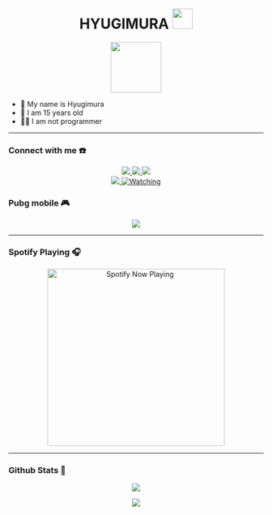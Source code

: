 <h1 align="center">HYUGIMURA <img src="https://user-images.githubusercontent.com/1303154/88677602-1635ba80-d120-11ea-84d8-d263ba5fc3c0.gif" width="40px" alt=""><br></h1>
<p align="center">
  <img src="![image](https://github.com/mann5/zeeoneofficial/assets/141479010/a48a123a-d328-474e-874e-53b7850ae035)
" height=100 />
</p>

<p align="center">

- 👤 My name is Hyugimura
- 💌 I am 15 years old 
- 👨‍💻 I am not programmer

</p>

------
### Connect with me ☎️
<p align="center">
  <a href="https://instagram.com/hyugimura"><img src="https://img.shields.io/badge/Instagram-E4405F?style=for-the-badge&logo=instagram&logoColor=white"/> 
  <a href="https://wa.me/62895329828237"><img src="https://img.shields.io/badge/WhatsApp-25D366?style=for-the-badge&logo=whatsapp&logoColor=white" />
  <a href="https://youtube.com/hyugimura"><img src="https://img.shields.io/badge/YouTube-Zeeone Ofc-ff0000?style=for-the-badge&logo=youtube&logoColor=ff0000&link=https://youtube.com/c/hyugimura" /><br>
  <a name=mann5&label=VIEWS&style=flat-square&color=orange" />
  <a href="https://github.com/mann5"><img src="https://img.shields.io/badge/-GitHub-black?style=flat-square&logo=github" /> 
  <a href="https://komarev.com/ghpvc/?username=mann5&color=blue&style=flat-square&label=Profile+Views"><img title="Watching" src="https://komarev.com/ghpvc/?username=mann5&color=green&style=flat-square&label=Profile+View"></a>
</p>

### Pubg mobile 🎮
<p align="center">
  <img src="https://github.com/Andriiwalker/zeeoneofc/blob/zeeoneofc/2047a1zwq1.gif" />
</p>

------

### Spotify Playing 🎧

<p align="center">
  <a href="https://open.spotify.com/user/31nuzemgd72h4llo3dnl2pshegeu?si=qHWmVIfBQhy2KyH0dJgQ2Q&utm_source=copy-link" target="_blank"><img src="https://now-playing-on-spotify.vercel.app/api/spotify" alt="Spotify Now Playing" width="350"/></a>
</p>

------

### Github Stats 🚀

<p align="center"><a href="https://github.com/mann5"><img src="https://github-readme-stats.vercel.app/api?username=mann5&show_icons=true&theme=radical"></a></p>
<p align="center"><a href="https://github.com/mann5"><img src="https://github-readme-stats.vercel.app/api/top-langs/?username=mann5&theme=radical&layout=compact"></a></p> 


